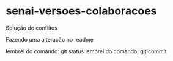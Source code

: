 # senai-versoes-colaboracoes
Solução de conflitos


Fazendo uma alteração no readme



lembrei do comando: git status
lembrei do comando: git commit
